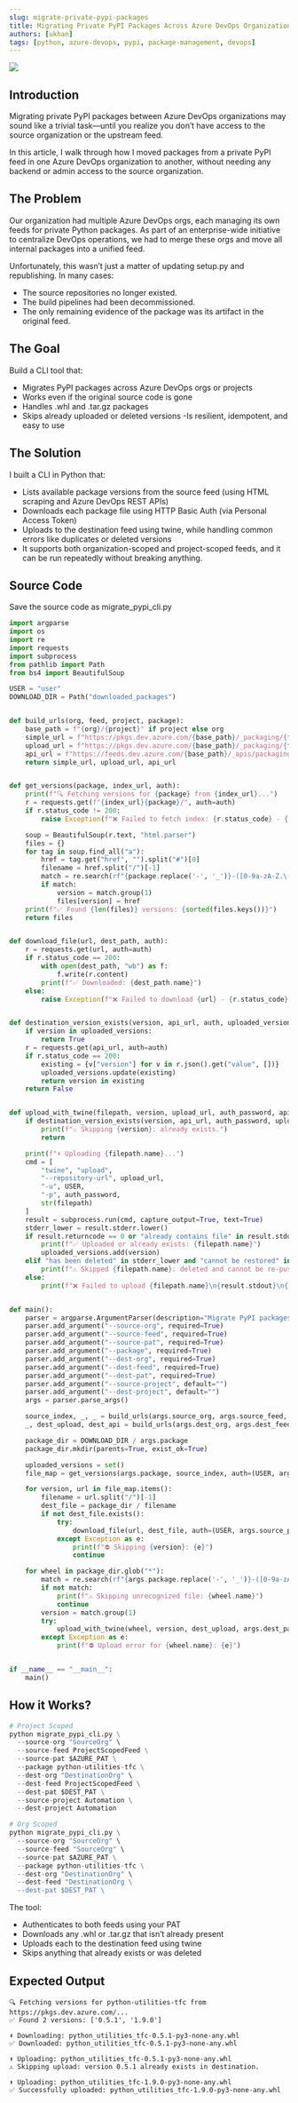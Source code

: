 ```yaml
---
slug: migrate-private-pypi-packages
title: Migrating Private PyPI Packages Across Azure DevOps Organizations
authors: [ukhan]
tags: [python, azure-devops, pypi, package-management, devops]
---
```


![](./image.png)

## Introduction
Migrating private PyPI packages between Azure DevOps organizations may sound like a trivial task—until you realize you don’t have access to the source organization or the upstream feed.

<!-- truncate -->

In this article, I walk through how I moved packages from a private PyPI feed in one Azure DevOps organization to another, without needing any backend or admin access to the source organization.

## The Problem

Our organization had multiple Azure DevOps orgs, each managing its own feeds for private Python packages. As part of an enterprise-wide initiative to centralize DevOps operations, we had to merge these orgs and move all internal packages into a unified feed.

Unfortunately, this wasn’t just a matter of updating setup.py and republishing. In many cases:

- The source repositories no longer existed.
- The build pipelines had been decommissioned.
- The only remaining evidence of the package was its artifact in the original feed.

## The Goal
Build a CLI tool that:

- Migrates PyPI packages across Azure DevOps orgs or projects
- Works even if the original source code is gone
- Handles .whl and .tar.gz packages
- Skips already uploaded or deleted versions
 -Is resilient, idempotent, and easy to use

## The Solution

I built a CLI in Python that:

- Lists available package versions from the source feed (using HTML scraping and Azure DevOps REST APIs)
- Downloads each package file using HTTP Basic Auth (via Personal Access Token)
- Uploads to the destination feed using twine, while handling common errors like duplicates or deleted versions
- It supports both organization-scoped and project-scoped feeds, and it can be run repeatedly without breaking anything.

## Source Code 

Save the source code as migrate_pypi_cli.py

```python
import argparse
import os
import re
import requests
import subprocess
from pathlib import Path
from bs4 import BeautifulSoup

USER = "user"
DOWNLOAD_DIR = Path("downloaded_packages")


def build_urls(org, feed, project, package):
    base_path = f"{org}/{project}" if project else org
    simple_url = f"https://pkgs.dev.azure.com/{base_path}/_packaging/{feed}/pypi/simple/"
    upload_url = f"https://pkgs.dev.azure.com/{base_path}/_packaging/{feed}/pypi/upload"
    api_url = f"https://feeds.dev.azure.com/{base_path}/_apis/packaging/feeds/{feed}/pypi/packages/{package}/versions?api-version=7.1-preview.1"
    return simple_url, upload_url, api_url


def get_versions(package, index_url, auth):
    print(f"🔍 Fetching versions for {package} from {index_url}...")
    r = requests.get(f"{index_url}{package}/", auth=auth)
    if r.status_code != 200:
        raise Exception(f"❌ Failed to fetch index: {r.status_code} - {r.text}")

    soup = BeautifulSoup(r.text, "html.parser")
    files = {}
    for tag in soup.find_all("a"):
        href = tag.get("href", "").split("#")[0]
        filename = href.split("/")[-1]
        match = re.search(rf"{package.replace('-', '_')}-([0-9a-zA-Z.\-_]+)\.(whl|tar\.gz)", filename)
        if match:
            version = match.group(1)
            files[version] = href
    print(f"✅ Found {len(files)} versions: {sorted(files.keys())}")
    return files


def download_file(url, dest_path, auth):
    r = requests.get(url, auth=auth)
    if r.status_code == 200:
        with open(dest_path, "wb") as f:
            f.write(r.content)
        print(f"✅ Downloaded: {dest_path.name}")
    else:
        raise Exception(f"❌ Failed to download {url} - {r.status_code}\n{r.text}")


def destination_version_exists(version, api_url, auth, uploaded_versions):
    if version in uploaded_versions:
        return True
    r = requests.get(api_url, auth=auth)
    if r.status_code == 200:
        existing = {v["version"] for v in r.json().get("value", [])}
        uploaded_versions.update(existing)
        return version in existing
    return False


def upload_with_twine(filepath, version, upload_url, auth_password, api_url, uploaded_versions):
    if destination_version_exists(version, api_url, auth_password, uploaded_versions):
        print(f"⚠️ Skipping {version}: already exists.")
        return

    print(f"⬆️ Uploading {filepath.name}...")
    cmd = [
        "twine", "upload",
        "--repository-url", upload_url,
        "-u", USER,
        "-p", auth_password,
        str(filepath)
    ]
    result = subprocess.run(cmd, capture_output=True, text=True)
    stderr_lower = result.stderr.lower()
    if result.returncode == 0 or "already contains file" in result.stdout.lower():
        print(f"✅ Uploaded or already exists: {filepath.name}")
        uploaded_versions.add(version)
    elif "has been deleted" in stderr_lower and "cannot be restored" in stderr_lower:
        print(f"⚠️ Skipped {filepath.name}: deleted and cannot be re-pushed.")
    else:
        print(f"❌ Failed to upload {filepath.name}\n{result.stdout}\n{result.stderr}")


def main():
    parser = argparse.ArgumentParser(description="Migrate PyPI packages between Azure DevOps feeds.")
    parser.add_argument("--source-org", required=True)
    parser.add_argument("--source-feed", required=True)
    parser.add_argument("--source-pat", required=True)
    parser.add_argument("--package", required=True)
    parser.add_argument("--dest-org", required=True)
    parser.add_argument("--dest-feed", required=True)
    parser.add_argument("--dest-pat", required=True)
    parser.add_argument("--source-project", default="")
    parser.add_argument("--dest-project", default="")
    args = parser.parse_args()

    source_index, _, _ = build_urls(args.source_org, args.source_feed, args.source_project, args.package)
    _, dest_upload, dest_api = build_urls(args.dest_org, args.dest_feed, args.dest_project, args.package)

    package_dir = DOWNLOAD_DIR / args.package
    package_dir.mkdir(parents=True, exist_ok=True)

    uploaded_versions = set()
    file_map = get_versions(args.package, source_index, auth=(USER, args.source_pat))

    for version, url in file_map.items():
        filename = url.split("/")[-1]
        dest_file = package_dir / filename
        if not dest_file.exists():
            try:
                download_file(url, dest_file, auth=(USER, args.source_pat))
            except Exception as e:
                print(f"⛔ Skipping {version}: {e}")
                continue

    for wheel in package_dir.glob("*"):
        match = re.search(rf"{args.package.replace('-', '_')}-([0-9a-zA-Z.\-_]+)\.(whl|tar\.gz)", wheel.name)
        if not match:
            print(f"⚠️ Skipping unrecognized file: {wheel.name}")
            continue
        version = match.group(1)
        try:
            upload_with_twine(wheel, version, dest_upload, args.dest_pat, dest_api, uploaded_versions)
        except Exception as e:
            print(f"⛔ Upload error for {wheel.name}: {e}")


if __name__ == "__main__":
    main()
```

## How it Works?

```python
# Project Scoped
python migrate_pypi_cli.py \
  --source-org "SourceOrg" \
  --source-feed ProjectScopedFeed \
  --source-pat $AZURE_PAT \
  --package python-utilities-tfc \
  --dest-org "DestinationOrg" \
  --dest-feed ProjectScopedFeed \
  --dest-pat $DEST_PAT \
  --source-project Automation \
  --dest-project Automation

# Org Scoped
python migrate_pypi_cli.py \
  --source-org "SourceOrg" \
  --source-feed "SourceOrg" \
  --source-pat $AZURE_PAT \
  --package python-utilities-tfc \
  --dest-org "DestinationOrg" \
  --dest-feed "DestinationOrg \
  --dest-pat $DEST_PAT \
```

The tool:

- Authenticates to both feeds using your PAT
- Downloads any .whl or .tar.gz that isn’t already present
- Uploads each to the destination feed using twine
- Skips anything that already exists or was deleted

## Expected Output

```
🔍 Fetching versions for python-utilities-tfc from https://pkgs.dev.azure.com/...
✅ Found 2 versions: ['0.5.1', '1.9.0']

⬇️ Downloading: python_utilities_tfc-0.5.1-py3-none-any.whl
✅ Downloaded: python_utilities_tfc-0.5.1-py3-none-any.whl

⬆️ Uploading: python_utilities_tfc-0.5.1-py3-none-any.whl
⚠️ Skipping upload: version 0.5.1 already exists in destination.

⬆️ Uploading: python_utilities_tfc-1.9.0-py3-none-any.whl
✅ Successfully uploaded: python_utilities_tfc-1.9.0-py3-none-any.whl
```

